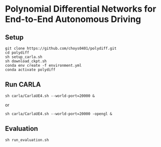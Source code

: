 # Polynomial Differential Networks for End-to-End Autonomous Driving


## Setup

```Shell
git clone https://github.com/choys0401/polydiff.git
cd polydiff
sh setup_carla.sh
sh download_ckpt.sh
conda env create -f environment.yml
conda activate polydiff
```

## Run CARLA

```Shell
sh carla/CarlaUE4.sh --world-port=20000 &
```
or
```Shell
sh carla/CarlaUE4.sh --world-port=20000 -opengl &
```

## Evaluation

```Shell
sh run_evaluation.sh
```
